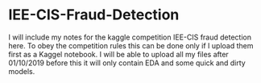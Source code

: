 # IEE-CIS-Fraud-Detection

I will include my notes for the kaggle competition IEE-CIS fraud detection here. To obey the competition rules this can be done only if I upload them first as a Kaggel notebook. I will be able to upload all my files after 01/10/2019 before this it will only contain EDA and some quick and dirty models.
